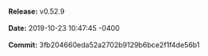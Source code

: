 **Release:** 
v0.52.9
<br><br>**Date:** 
2019-10-23 10:47:45 -0400
<br><br>**Commit:** 
3fb204660eda52a2702b9129b6bce2f1f4de56b1
